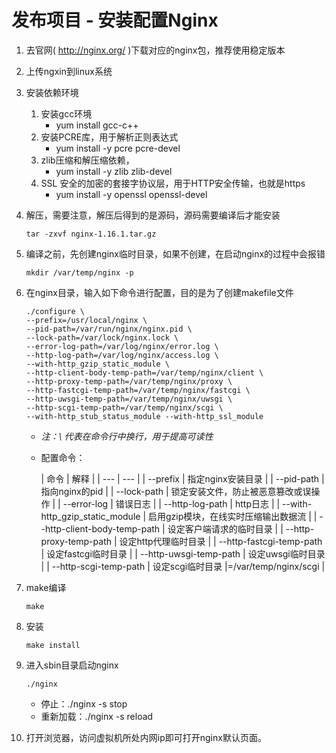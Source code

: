 # 发布项目 - 安装配置Nginx

1. 去官网( http://nginx.org/ )下载对应的nginx包，推荐使用稳定版本

2. 上传ngxin到linux系统

3. 安装依赖环境
    1. 安装gcc环境
        * yum install gcc-c++
    2. 安装PCRE库，用于解析正则表达式
        * yum install -y pcre pcre-devel
    3. zlib压缩和解压缩依赖，
        * yum install -y zlib zlib-devel
    4. SSL 安全的加密的套接字协议层，用于HTTP安全传输，也就是https
        * yum install -y openssl openssl-devel

4. 解压，需要注意，解压后得到的是源码，源码需要编译后才能安装
    ```
    tar -zxvf nginx-1.16.1.tar.gz
    ```
5. 编译之前，先创建nginx临时目录，如果不创建，在启动nginx的过程中会报错
    ```
    mkdir /var/temp/nginx -p
    ```
3. 在nginx目录，输入如下命令进行配置，目的是为了创建makefile文件
    ```
    ./configure \
    --prefix=/usr/local/nginx \
    --pid-path=/var/run/nginx/nginx.pid \
    --lock-path=/var/lock/nginx.lock \
    --error-log-path=/var/log/nginx/error.log \
    --http-log-path=/var/log/nginx/access.log \
    --with-http_gzip_static_module \
    --http-client-body-temp-path=/var/temp/nginx/client \
    --http-proxy-temp-path=/var/temp/nginx/proxy \
    --http-fastcgi-temp-path=/var/temp/nginx/fastcgi \
    --http-uwsgi-temp-path=/var/temp/nginx/uwsgi \
    --http-scgi-temp-path=/var/temp/nginx/scgi \
    --with-http_stub_status_module --with-http_ssl_module
    ```

    * *注：\ 代表在命令行中换行，用于提高可读性*
    * 配置命令：

      | 命令 | 解释 |
              | --- | --- |
      | --prefix | 指定nginx安装目录 |
      | --pid-path | 指向nginx的pid |
      | --lock-path | 锁定安装文件，防止被恶意篡改或误操作 |
      | --error-log | 错误日志 |
      | --http-log-path | http日志 |
      | --with-http_gzip_static_module | 启用gzip模块，在线实时压缩输出数据流 |
      | --http-client-body-temp-path | 设定客户端请求的临时目录 |
      | --http-proxy-temp-path | 设定http代理临时目录 |
      | --http-fastcgi-temp-path | 设定fastcgi临时目录 |
      | --http-uwsgi-temp-path | 设定uwsgi临时目录 |
      | --http-scgi-temp-path | 设定scgi临时目录 |=/var/temp/nginx/scgi |


1. make编译
    ```
    make
    ```
2. 安装
    ```
    make install
    ```
3. 进入sbin目录启动nginx
    ```
    ./nginx
    ```
    * 停止：./nginx -s stop
    * 重新加载：./nginx -s reload

4. 打开浏览器，访问虚拟机所处内网ip即可打开nginx默认页面。


    